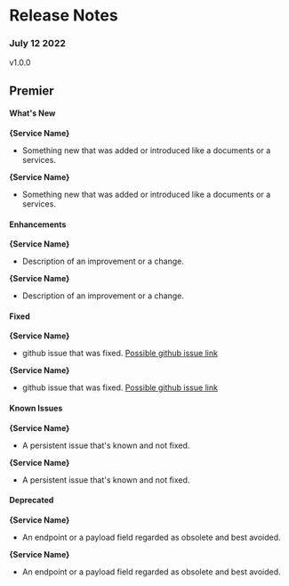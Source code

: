  
# Release Notes 

### July 12 2022 

v1.0.0 

## Premier

#### What's New

**{Service Name}**

- Something new that was added or introduced like a documents or a services.

**{Service Name}**

- Something new that was added or introduced like a documents or a services.

#### Enhancements

**{Service Name}**

- Description of an improvement or a change.

**{Service Name}**

- Description of an improvement or a change.

#### Fixed

**{Service Name}**

- github issue that was fixed. [Possible github issue link ](https://github.com/Fiserv/Support/issues)

**{Service Name}**

- github issue that was fixed. [Possible github issue link ](https://github.com/Fiserv/Support/issues)

#### Known Issues

**{Service Name}**

- A persistent issue that's known and not fixed.

**{Service Name}**

- A persistent issue that's known and not fixed.

#### Deprecated

**{Service Name}**

- An endpoint or a payload field regarded as obsolete and best avoided.

**{Service Name}**

- An endpoint or a payload field regarded as obsolete and best avoided.